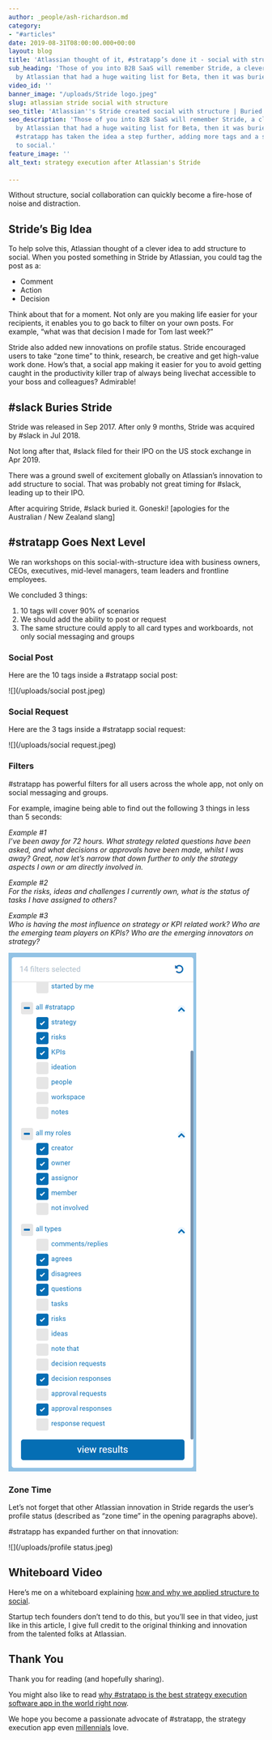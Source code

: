 ```yaml
---
author: _people/ash-richardson.md
category:
- "#articles"
date: 2019-08-31T08:00:00.000+00:00
layout: blog
title: 'Atlassian thought of it, #stratapp’s done it - social with structure'
sub_heading: 'Those of you into B2B SaaS will remember Stride, a clever innovation
  by Atlassian that had a huge waiting list for Beta, then it was buried by #slack.'
video_id: ''
banner_image: "/uploads/Stride logo.jpeg"
slug: atlassian stride social with structure
seo_title: 'Atlassian''s Stride created social with structure | Buried by #slack'
seo_description: 'Those of you into B2B SaaS will remember Stride, a clever innovation
  by Atlassian that had a huge waiting list for Beta, then it was buried by #slack.
  #stratapp has taken the idea a step further, adding more tags and a strategic context
  to social.'
feature_image: ''
alt_text: strategy execution after Atlassian's Stride

---
```

Without structure, social collaboration can quickly become a fire-hose of noise and distraction.

## Stride’s Big Idea

To help solve this, Atlassian thought of a clever idea to add structure to social. When you posted something in Stride by Atlassian, you could tag the post as a:

* Comment
* Action
* Decision

Think about that for a moment. Not only are you making life easier for your recipients, it enables you to go back to filter on your own posts. For example, “what was that decision I made for Tom last week?”

Stride also added new innovations on profile status. Stride encouraged users to take “zone time” to think, research, be creative and get high-value work done. How’s that, a social app making it easier for you to avoid getting caught in the productivity killer trap of always being livechat accessible to your boss and colleagues? Admirable!

## #slack Buries Stride

Stride was released in Sep 2017. After only 9 months, Stride was acquired by #slack in Jul 2018.

Not long after that, #slack filed for their IPO on the US stock exchange in Apr 2019.

There was a ground swell of excitement globally on Atlassian’s innovation to add structure to social. That was probably not great timing for #slack, leading up to their IPO.

After acquiring Stride, #slack buried it. Goneski! \[apologies for the Australian / New Zealand slang\]

## #stratapp Goes Next Level

We ran workshops on this social-with-structure idea with business owners, CEOs, executives, mid-level managers, team leaders and frontline employees.

We concluded 3 things:

1. 10 tags will cover 90% of scenarios
2. We should add the ability to post or request
3. The same structure could apply to all card types and workboards, not only social messaging and groups

### Social Post

Here are the 10 tags inside a #stratapp social post:

![](/uploads/social post.jpeg)

### Social Request

Here are the 3 tags inside a #stratapp social request:

![](/uploads/social request.jpeg)

### Filters

\#stratapp has powerful filters for all users across the whole app, not only on social messaging and groups.

For example, imagine being able to find out the following 3 things in less than 5 seconds:

_Example #1  
I’ve been away for 72 hours. What strategy related questions have been asked, and what decisions or approvals have been made, whilst I was away? Great, now let’s narrow that down further to only the strategy aspects I own or am directly involved in._

_Example #2  
For the risks, ideas and challenges I currently own, what is the status of tasks I have assigned to others?_

_Example #3  
Who is having the most influence on strategy or KPI related work? Who are the emerging team players on KPIs? Who are the emerging innovators on strategy?_

![](/uploads/filters.PNG)

### Zone Time

Let’s not forget that other Atlassian innovation in Stride regards the user’s profile status (described as “zone time” in the opening paragraphs above).

\#stratapp has expanded further on that innovation:

![](/uploads/profile status.jpeg)

## Whiteboard Video

Here’s me on a whiteboard explaining [how and why we applied structure to social](https://stratapp.ai/blog/social-apps-with-structure-reduce-noise/ "social with structure").

Startup tech founders don’t tend to do this, but you’ll see in that video, just like in this article, I give full credit to the original thinking and innovation from the talented folks at Atlassian.

## Thank You

Thank you for reading (and hopefully sharing).

You might also like to read [why #stratapp is the best strategy execution software app in the world right now](https://stratapp.ai/blog/best-strategy-execution-software-app/ "best strategy execution software app").

We hope you become a passionate advocate of #stratapp, the strategy execution app even [millennials](https://stratapp.ai/blog/millennials/ "millennials") love.